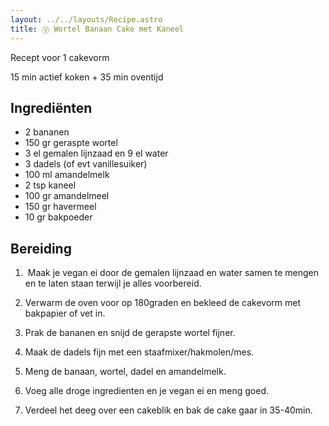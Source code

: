 ```yaml
---
layout: ../../layouts/Recipe.astro
title: Ⓥ Wortel Banaan Cake met Kaneel
---
```



Recept voor 1 cakevorm

15 min actief koken + 35 min oventijd

## Ingrediënten

* 2﻿ bananen
* 1﻿50 gr geraspte wortel
* 3 el gemalen lijnzaad en 9 el water
* 3﻿ dadels (of evt vanillesuiker)
* 1﻿00 ml amandelmelk
* 2﻿ tsp kaneel
* 1﻿00 gr amandelmeel
* 1﻿50 gr havermeel
* 1﻿0 gr bakpoeder

## Bereiding

1.  ﻿ Maak je vegan ei door de gemalen lijnzaad en water samen te mengen en te laten staan terwijl je alles voorbereid.


2. V﻿erwarm de oven voor op 180graden en bekleed de cakevorm met bakpapier of vet in.
3. P﻿rak de bananen en snijd de gerapste wortel fijner. 
4. M﻿aak de dadels fijn met een staafmixer/hakmolen/mes.
5. M﻿eng de banaan, wortel, dadel en amandelmelk.
6. Voeg alle droge ingredienten en je vegan ei en meng goed.
7. V﻿erdeel het deeg over een cakeblik en bak de cake gaar in 35-40min.